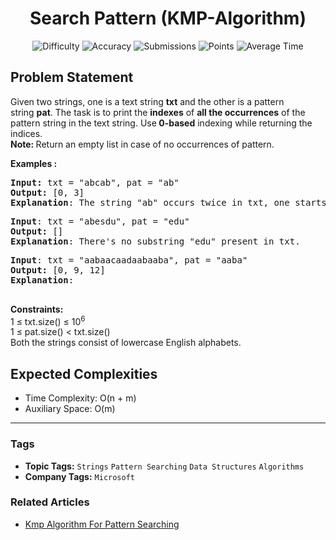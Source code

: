 <h1 align="center">Search Pattern (KMP-Algorithm)</h1>

<p align="center">
  <img alt="Difficulty" title="Difficulty" src="https://custom-icon-badges.demolab.com/badge/Difficulty: Hard-1F222E?style=for-the-badge&logoColor=white&logo=fire"/>
  <img alt="Accuracy" title="Accuracy" src="https://custom-icon-badges.demolab.com/badge/Accuracy: 45.04%25-1F222E?style=for-the-badge&logoColor=white&logo=target"/>
  <img alt="Submissions" title="Submissions" src="https://custom-icon-badges.demolab.com/badge/Submissions: 120K+-1F222E?style=for-the-badge&logoColor=white&logo=repo"/>
  <img alt="Points" title="Points" src="https://custom-icon-badges.demolab.com/badge/Points: 8-1F222E?style=for-the-badge&logoColor=white&logo=award"/>
  <img alt="Average Time" title="Average Time" src="https://custom-icon-badges.demolab.com/badge/Average%20Time: N/A-1F222E?style=for-the-badge&logoColor=white&logo=clock"/>
</p>

## Problem Statement

Given two strings, one is a text string <b>txt</b> and the other is a pattern string <b>pat</b>. The task is to print the <b>indexes</b> of <b>all the occurrences</b> of the pattern string in the text string. Use<b> 0-based</b> indexing while returning the indices.<br><b>Note: </b>Return an empty list in case of no occurrences of pattern.<br>

<b>Examples :</b>

<pre><b>Input: </b>txt = "abcab", pat = "ab"
<b>Output:</b> [0, 3]
<b>Explanation</b>: The string "ab" occurs twice in txt, one starts at index 0 and the other at index 3. 
</pre>

<pre><b>Input</b>: txt = "abesdu", pat = "edu"
<b>Output:</b> []
<b>Explanation</b>: There's no substring "edu" present in txt.<br></pre>

<pre><b>Input</b>: txt = "aabaacaadaabaaba", pat = "aaba"
<b>Output:</b> [0, 9, 12]
<b>Explanation</b>:<br><br></pre>

<b>Constraints:</b><br>1 ≤ txt.size() ≤ 10<sup>6</sup><br>1 ≤ pat.size() < txt.size()<br>Both the strings consist of lowercase English alphabets.

## Expected Complexities
- Time Complexity: O(n + m)
- Auxiliary Space: O(m)

<hr>

### Tags
- **Topic Tags:** `Strings` `Pattern Searching` `Data Structures` `Algorithms`
- **Company Tags:** `Microsoft`

### Related Articles
- [Kmp Algorithm For Pattern Searching](https://www.geeksforgeeks.org/kmp-algorithm-for-pattern-searching/)
